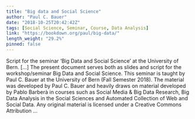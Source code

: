 ```yaml
---
title: "Big data and Social Science"
author: "Paul C. Bauer"
date: "2018-10-25T20:42:42Z"
tags: [Social Science, Seminar, Course, Data Analysis]
link: "https://bookdown.org/paul/big-data/"
length_weight: "29.2%"
pinned: false
---
```


Script for the seminar ‘Big Data and Social Science’ at the University of Bern. [...] The present document serves both as slides and script for the workshop/seminar Big Data and Social Science. This seminar is taught by Paul C. Bauer at the University of Bern (Fall Semester 2018). The material was developed by Paul C. Bauer and heavily draws on material developed by Pablo Barberà in courses such as Social Media & Big Data Research, Big Data Analysis in the Social Sciences and Automated Collection of Web and Social Data. Any original material is licensed under a Creative Commons Attribution ...
